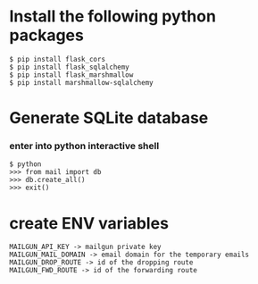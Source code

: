 # Install the following python packages
    $ pip install flask_cors
    $ pip install flask_sqlalchemy
    $ pip install flask_marshmallow
    $ pip install marshmallow-sqlalchemy

# Generate SQLite database
### enter into python interactive shell
    $ python
    >>> from mail import db
    >>> db.create_all()
    >>> exit()

# create ENV variables
    MAILGUN_API_KEY -> mailgun private key
    MAILGUN_MAIL_DOMAIN -> email domain for the temporary emails
    MAILGUN_DROP_ROUTE -> id of the dropping route
    MAILGUN_FWD_ROUTE -> id of the forwarding route